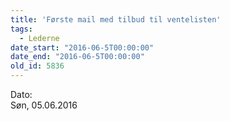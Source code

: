 ```yaml
---
title: 'Første mail med tilbud til ventelisten'
tags:
  - Lederne
date_start: "2016-06-5T00:00:00"
date_end: "2016-06-5T00:00:00"
old_id: 5836
---
```

<div class="field field-type-datetime field-field-tidspunkt">
    <div class="field-items">
            <div class="field-item odd">
                      <div class="field-label-inline-first">
              Dato:&nbsp;</div>
                    Søn, 05.06.2016        </div>
        </div>
</div>